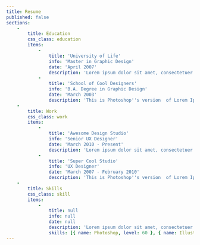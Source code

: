 ```yaml
---
title: Resume
published: false
sections:
    -
        title: Education
        css_class: education
        items:
            -
                title: 'University of Life'
                info: 'Master in Graphic Design'
                date: 'April 2007'
                description: 'Lorem ipsum dolor sit amet, consectetuer adipiscing elit. Aenean commodo ligula eget dolor. Aenean massa. Cum sociis natoque penatibus et magnis dis parturient montes, nascetur ridiculus mus. Donec quam felis, ultricies nec, pellentesque eu, pretium quis, sem. Nulla consequat massa quis enim. Donec pede justo, fringilla vel, aliquet nec, vulputate eget, arcu. Nullam dictum felis eu pede mollis pretium.'
            -
                title: 'School of Cool Designers'
                info: 'B.A. Degree in Graphic Design'
                date: 'March 2003'
                description: 'This is Photoshop''s version  of Lorem Ipsum. Proin gravida nibh vel velit auctor aliquet. Aenean sollicitudin, lorem quis bibendum auctor, nisi elit consequat ipsum, nec sagittis sem nibh id elit. Duis sed odio sit amet nibh vulputate cursus a sit amet mauris. Morbi accumsan ipsum velit. Nam nec tellus a odio tincidunt auctor a ornare odio. Sed non  mauris vitae erat'
    -
        title: Work
        css_class: work
        items:
            -
                title: 'Awesome Design Studio'
                info: 'Senior UX Designer'
                date: 'March 2010 - Present'
                description: 'Lorem ipsum dolor sit amet, consectetuer adipiscing elit. Aenean commodo ligula eget dolor. Aenean massa. Cum sociis natoque penatibus et magnis dis parturient montes, nascetur ridiculus mus. Donec quam felis, ultricies nec, pellentesque eu, pretium quis, sem. Nulla consequat massa quis enim. Donec pede justo, fringilla vel, aliquet nec, vulputate eget, arcu. Nullam dictum felis eu pede mollis pretium.'
            -
                title: 'Super Cool Studio'
                info: 'UX Designer'
                date: 'March 2007 - February 2010'
                description: 'This is Photoshop''s version  of Lorem Ipsum. Proin gravida nibh vel velit auctor aliquet. Aenean sollicitudin, lorem quis bibendum auctor, nisi elit consequat ipsum, nec sagittis sem nibh id elit. Duis sed odio sit amet nibh vulputate cursus a sit amet mauris. Morbi accumsan ipsum velit. Nam nec tellus a odio tincidunt auctor a ornare odio. Sed non  mauris vitae erat'
    -
        title: Skills
        css_class: skill
        items:
            -
                title: null
                info: null
                date: null
                description: 'Lorem ipsum dolor sit amet, consectetuer adipiscing elit. Aenean commodo ligula eget dolor. Aenean massa. Cum sociis natoque penatibus et magnis dis parturient montes, nascetur ridiculus mus. Donec quam felis, ultricies nec, pellentesque eu, pretium quis, sem. Nulla consequat massa quis enim. Donec pede justo, fringilla vel, aliquet nec, vulputate eget, arcu. Nullam dictum felis eu pede mollis pretium.'
                skills: [{ name: Photoshop, level: 60 }, { name: Illustrator, level: 55 }, { name: Wordpress, level: 50 }, { name: CSS, level: 90 }, { name: Html5, level: 80 }, { name: Jquery, level: 50 }]
---
```


